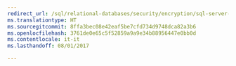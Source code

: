 ```yaml
--- 
redirect_url: /sql/relational-databases/security/encryption/sql-server-encryption
ms.translationtype: HT
ms.sourcegitcommit: 8ffa3bec08e42eaf5be7cfd734d9748dca82a3b6
ms.openlocfilehash: 3761de0e65c5f52859a9a9e34b88956447e0bb0d
ms.contentlocale: it-it
ms.lasthandoff: 08/01/2017

--- 
```


